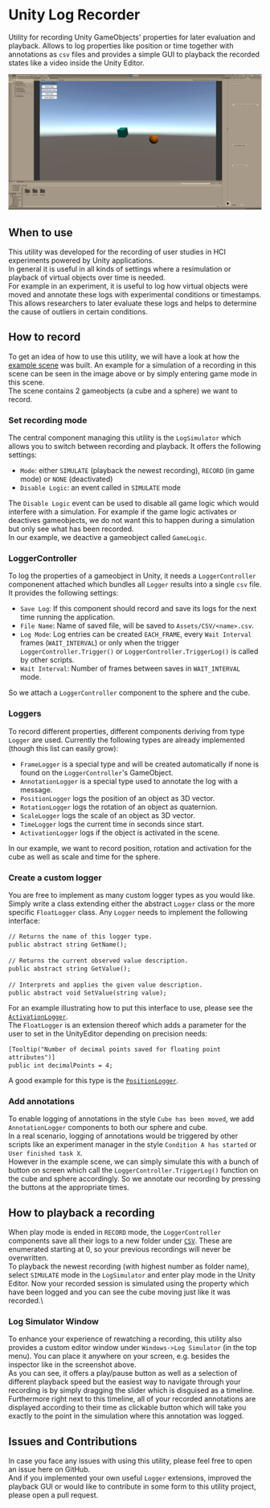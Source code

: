 # Unity Log Recorder
Utility for recording Unity GameObjects' properties for later evaluation and playback.
Allows to log properties like position or time together with annotations as `csv` files and provides a simple GUI to playback the recorded states like a video inside the Unity Editor.

![Screenshot](docs/simulation-example.png)

## When to use
This utility was developed for the recording of user studies in HCI experiments powered by Unity applications.\
In general it is useful in all kinds of settings where a resimulation or playback of virtual objects over time is needed.\
For example in an experiment, it is useful to log how virtual objects were moved and annotate these logs with experimental conditions or timestamps. This allows researchers to later evaluate these logs and helps to determine the cause of outliers in certain conditions.

## How to record
To get an idea of how to use this utility, we will have a look at how the [example scene](UnityLogRecorder/Assets/LogRecorder/Scenes/SampleScene.unity) was built. An example for a simulation of a recording in this scene can be seen in the image above or by simply entering game mode in this scene.\
The scene contains 2 gameobjects (a cube and a sphere) we want to record.

### Set recording mode
The central component managing this utility is the `LogSimulator` which allows you to switch between recording and playback. It offers the following settings:
* `Mode`: either `SIMULATE` (playback the newest recording), `RECORD` (in game mode) or `NONE` (deactivated)
* `Disable Logic`: an event called in `SIMULATE` mode

The `Disable Logic` event can be used to disable all game logic which would interfere with a simulation. For example if the game logic activates or deactives gameobjects, we do not want this to happen during a simulation but only see what has been recorded.\
In our example, we deactive a gameobject called `GameLogic`.

### LoggerController
To log the properties of a gameobject in Unity, it needs a `LoggerController` componenent attached which bundles all `Logger` results into a single `csv` file. It provides the following settings:
* `Save Log`: If this component should record and save its logs for the next time running the application.
* `File Name`: Name of saved file, will be saved to `Assets/CSV/<name>.csv`.
* `Log Mode`: Log entries can be created `EACH_FRAME`, every `Wait Interval` frames (`WAIT_INTERVAL`) or only when the trigger `LoggerController.Trigger()` or `LoggerController.TriggerLog()` is called by other scripts.
* `Wait Interval`: Number of frames between saves in `WAIT_INTERVAL` mode.

So we attach a `LoggerController` component to the sphere and the cube.

### Loggers
To record different properties, different components deriving from type `Logger` are used. Currently the following types are already implemented (though this list can easily grow):
* `FrameLogger` is a special type and will be created automatically if none is found on the `LoggerController`'s GameObject.
* `AnnotationLogger` is a special type used to annotate the log with a message.
* `PositionLogger` logs the position of an object as 3D vector.
* `RotationLogger` logs the rotation of an object as quaternion.
* `ScaleLogger` logs the scale of an object as 3D vector.
* `TimeLogger` logs the current time in seconds since start.
* `ActivationLogger` logs if the object is activated in the scene.

In our example, we want to record position, rotation and activation for the cube as well as scale and time for the sphere. 

### Create a custom logger
You are free to implement as many custom logger types as you would like. Simply write a class extending either the abstract `Logger` class or the more specific `FloatLogger` class. Any `Logger` needs to implement the following interface:
```
// Returns the name of this logger type.
public abstract string GetName();

// Returns the current observed value description.
public abstract string GetValue();

// Interprets and applies the given value description.
public abstract void SetValue(string value);
```
For an example illustrating how to put this interface to use, please see the [`ActivationLogger`](UnityLogRecorder/Assets/LogRecorder/Scripts/Loggers/ActivationLogger.cs).\
The `FloatLogger` is an extension thereof which adds a parameter for the user to set in the UnityEditor depending on precision needs:
```
[Tooltip("Number of decimal points saved for floating point attributes")]
public int decimalPoints = 4;
```
A good example for this type is the [`PositionLogger`](UnityLogRecorder/Assets/LogRecorder/Scripts/Loggers/PositionLogger.cs).

### Add annotations
To enable logging of annotations in the style `Cube has been moved`, we add `AnnotationLogger` components to both our sphere and cube.\
In a real scenario, logging of annotations would be triggered by other scripts like an experiment manager in the style `Condition A has started` or `User finished task X`.\
However in the example scene, we can simply simulate this with a bunch of button on screen which call the `LoggerController.TriggerLog()` function on the cube and sphere accordingly. So we annotate our recording by pressing the buttons at the appropriate times.

## How to playback a recording
When play mode is ended in `RECORD` mode, the `LoggerController` components save all their logs to a new folder under [`CSV`](UnityLogRecorder/Assets/CSV/). These are enumerated starting at 0, so your previous recordings will never be overwritten.\
To playback the newest recording (with highest number as folder name), select `SIMULATE` mode in the `LogSimulator` and enter play mode in the Unity Editor.
Now your recorded session is simulated using the property which have been logged and you can see the cube moving just like it was recorded.\

### Log Simulator Window
To enhance your experience of rewatching a recording, this utility also provides a custom editor window under `Windows->Log Simulator` (in the top menu). You can place it anywhere on your screen, e.g. besides the inspector like in the screenshot above.\
As you can see, it offers a play/pause button as well as a selection of different playback speed but the easiest way to navigate through your recording is by simply dragging the slider which is disguised as a timeline.\
Furthermore right next to this timeline, all of your recorded annotations are displayed according to their time as clickable button which will take you exactly to the point in the simulation where this annotation was logged.

## Issues and Contributions
In case you face any issues with using this utility, please feel free to open an issue here on GitHub.\
And if you implemented your own useful `Logger` extensions, improved the playback GUI or would like to contribute in some form to this utility project, please open a pull request.
